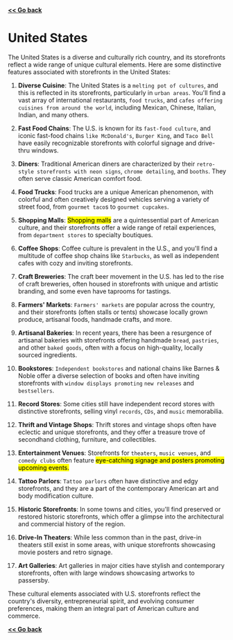 [**<< Go back**](../../Task%20flow.md)

# United States

The United States is a diverse and culturally rich country, and its storefronts reflect a wide range of unique cultural elements. Here are some distinctive features associated with storefronts in the United States:

1. **Diverse Cuisine**: The United States is a `melting pot of cultures`, and this is reflected in its storefronts, particularly in `urban areas`. You'll find a vast array of international restaurants, `food trucks`, and `cafes offering cuisines from around the world`, including Mexican, Chinese, Italian, Indian, and many others.

2. **Fast Food Chains**: The U.S. is known for its `fast-food culture`, and iconic fast-food chains `like McDonald's`, `Burger King`, and `Taco Bell` have easily recognizable storefronts with colorful signage and drive-thru windows.

3. **Diners**: Traditional American diners are characterized by their `retro-style storefronts with neon signs`, `chrome detailing`, and `booths`. They often serve classic American comfort food.

4. **Food Trucks**: Food trucks are a unique American phenomenon, with colorful and often creatively designed vehicles serving a variety of street food, from `gourmet taco`s to `gourmet cupcakes`.

5. **Shopping Malls**: <mark>Shopping malls</mark> are a quintessential part of American culture, and their storefronts offer a wide range of retail experiences, from `department stores` to specialty boutiques.

6. **Coffee Shops**: Coffee culture is prevalent in the U.S., and you'll find a multitude of coffee shop chains like `Starbucks`, as well as independent cafes with cozy and inviting storefronts.

7. **Craft Breweries**: The craft beer movement in the U.S. has led to the rise of craft breweries, often housed in storefronts with unique and artistic branding, and some even have taprooms for tastings.

8. **Farmers' Markets**: `Farmers' markets` are popular across the country, and their storefronts (often stalls or tents) showcase locally grown produce, artisanal foods, handmade crafts, and more.

9. **Artisanal Bakeries**: In recent years, there has been a resurgence of artisanal bakeries with storefronts offering handmade `bread`, `pastries`, and other `baked goods`, often with a focus on high-quality, locally sourced ingredients.

10. **Bookstores**: `Independent bookstores` and national chains like Barnes & Noble offer a diverse selection of books and often have inviting storefronts with `window displays promoting` `new releases` and `bestsellers`.

11. **Record Stores**: Some cities still have independent record stores with distinctive storefronts, selling vinyl `records`, `CDs`, and `music` memorabilia.

12. **Thrift and Vintage Shops**: Thrift stores and vintage shops often have eclectic and unique storefronts, and they offer a treasure trove of secondhand clothing, furniture, and collectibles.

13. **Entertainment Venues**: Storefronts for `theaters`, `music venues`, and `comedy clubs` often feature <mark>eye-catching signage and posters promoting upcoming events.</mark>

14. **Tattoo Parlors**: `Tattoo parlors` often have distinctive and edgy storefronts, and they are a part of the contemporary American art and body modification culture.

15. **Historic Storefronts**: In some towns and cities, you'll find preserved or restored historic storefronts, which offer a glimpse into the architectural and commercial history of the region.

16. **Drive-In Theaters**: While less common than in the past, drive-in theaters still exist in some areas, with unique storefronts showcasing movie posters and retro signage.

17. **Art Galleries**: Art galleries in major cities have stylish and contemporary storefronts, often with large windows showcasing artworks to passersby.

These cultural elements associated with U.S. storefronts reflect the country's diversity, entrepreneurial spirit, and evolving consumer preferences, making them an integral part of American culture and commerce.

[**<< Go back**](../../Task%20flow.md)